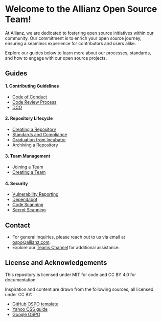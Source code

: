 
# Welcome to the Allianz Open Source Team!


<!--
<img src="https://raw.githubusercontent.com/allianz/ospo/main/guides/people-logo.png" align="right" height="400" width="400" >
-->

At Allianz, we are dedicated to fostering open source initiatives within our community. <!--Our Open Source Program Office (OSPO) provides comprehensive support, from managing our GitHub organization to offering legal guidance.--> Our commitment is to enrich your open source journey, ensuring a seamless experience for contributors and users alike.

Explore our guides below to learn more about our processes, standards, and how to engage with our open source projects.


## Guides
<!--
#### 1. Introduction
* Overview of Open Source
* Benefits and Challenges
-->
#### 1. Contributing Guidelines
* [Code of Conduct](https://github.com/allianz/.github/blob/main/CODE_OF_CONDUCT.md)
* [Code Review Process](guides/code_review_process.md)
* [DCO](guides/dco.md)
<!--
#### 3. Licensing
* Overview of Open Source Licenses
* Choosing a License for Projects
-->
#### 2. Repository Lifecycle
* [Creating a Repository](guides/release.md)
* [Standards and Compliance](guides/standards_and_compliance.md)
* [Graduation from Incubator](guides/graduation_from_incubator.md)
* [Archiving a Repository](guides/archiving_a_repository.md)
#### 3. Team Management
* [Joining a Team](guides/joining_a_team.md)
* [Creating a Team](guides/creating_a_team.md)
#### 4. Security
* [Vulnerability Reporting](https://github.com/allianz/.github/blob/main/SECURITY.md)
* [Dependabot](guides/dependabot.md)
* [Code Scanning](guides/code_scanning.md)
* [Secret Scanning](guides/secret_scanning.md)


## Contact

* For general inquiries, please reach out to us via email at [ospo@allianz.com](mailto:ospo@allianz.com).
* Explore our [Teams Channel](https://xxxxx/) for additional assistance.

## License and Acknowledgements
This repository is licensed under MIT for code and CC BY 4.0 for documentation.

Inspiration and content are drawn from the following sources, all licensed under CC BY:

- [GitHub OSPO template](https://github.com/github/github-ospo)
- [Yahoo OSS guide](https://yahoo.github.io/oss-guide/)
- [Google OSPO](https://opensource.google/documentation/reference)

